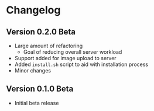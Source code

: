 # Changelog

## Version 0.2.0 Beta

- Large amount of refactoring
  - Goal of reducing overall server workload
- Support added for image upload to server
- Added `install.sh` script to aid with installation process
- Minor changes

## Version 0.1.0 Beta
- Initial beta release